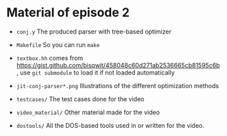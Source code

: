 # Material of episode 2

* `conj.y` The produced parser with tree-based optimizer
* `Makefile` So you can run `make`
* `textbox.hh` comes from https://gist.github.com/bisqwit/458048c60d271ab2536665cb81595c6b , use `git submodule` to load it if not loaded automatically

* `jit-conj-parser*.png` Illustrations of the different optimization methods
* `testcases/` The test cases done for the video
* `video_material/` Other material made for the video

* `dostools/` All the DOS-based tools used in or written for the video.
